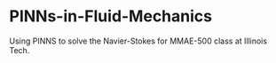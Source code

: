 # PINNs-in-Fluid-Mechanics
Using PINNS to solve the Navier-Stokes for MMAE-500 class at Illinois Tech.
